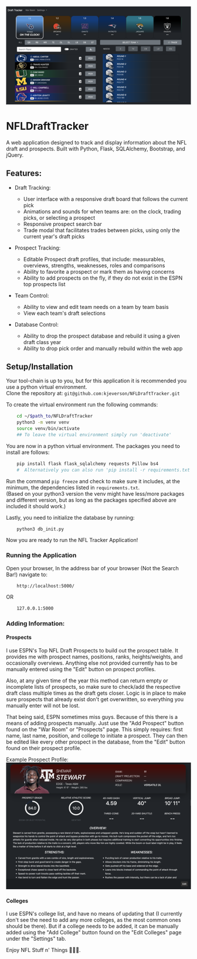 ![War Room Screenshot](./README/War_Room.png)

# NFLDraftTracker
A web application designed to track and display information about the NFL draft and prospects. Built with Python, Flask, SQLAlchemy, Bootstrap, and jQuery.

## Features:

- Draft Tracking:
  
    - User interface with a responsive draft board that follows the current pick
    - Animations and sounds for when teams are: on the clock, trading picks, or selecting a prospect
    - Responsive prospect search bar
    - Trade modal that facilitates trades between picks, using only the current year's draft picks
    
- Prospect Tracking:

    - Editable Prospect draft profiles, that include: measurables, overviews, strengths, weaknesses, roles and comparisons
    - Ability to favorite a prospect or mark them as having concerns
    - Ability to add prospects on the fly, if they do not exist in the ESPN top prospects list
    
- Team Control:

    - Ability to view and edit team needs on a team by team basis
    - View each team's draft selections
    

- Database Control:

    - Ability to drop the prospect database and rebuild it using a given draft class year
    - Ability to drop pick order and manually rebuild within the web app
    
## Setup/Installation
Your tool-chain is up to you, but for this application it is recommended you use a python virtual environment. </br>
Clone the repository at: ```git@github.com:kjeverson/NFLDraftTracker.git```

To create the virtual environment run the following commands:
```bash
    cd ~/$path_to/NFLDraftTracker
    python3 -m venv venv
    source venv/bin/activate
    ## To leave the virtual environment simply run 'deactivate'
```
You are now in a python virtual environment. The packages you need to install are follows:

```bash
    pip install flask flask_sqlalchemy requests Pillow bs4 
    #  Alternatively you can also run 'pip install -r requirements.txt'
```
Run the command `pip freeze` and check to make sure it includes, at the minimum, the dependencies listed in `requirements.txt`. </br> 
(Based on your python3 version the venv might have less/more packages and different version, but as long as the packages specified above are included it should work.)

Lastly, you need to initialize the database by running: 
```bash
    python3 db_init.py
```
Now you are ready to run the NFL Tracker Application!

### Running the Application
Open your browser, In the address bar of your browser (Not the Search Bar!) navigate to:
```buildoutcfg
    http://localhost:5000/ 
```
OR
```bash
    127.0.0.1:5000
```
    
### Adding Information:

#### Prospects
I use ESPN's Top NFL Draft Prospects to build out the prospect table. It provides me with prospect names, positions, ranks, heights/weights, and occasionally overviews. Anything else not provided currently has to be manually entered using the "Edit" button on prospect profiles.

Also, at any given time of the year this method can return empty or incomplete lists of prospects, so make sure to check/add the respective draft class multiple times as the draft gets closer. Logic is in place to make sure prospects that already exist don't get overwritten, so everything you manually enter will not be lost.

That being said, ESPN sometimes miss guys. Because of this there is a means of adding prospects manually. Just use the "Add Prospect" button found on the "War Room" or "Prospects" page. This simply requires: first name, last name, position, and college to initiate a prospect. They can then be edited like every other prospect in the database, from the "Edit" button found on their prospect profile.

Example Prospect Profile:
![War Room Screenshot](./README/Player_Modal.png)

#### Colleges
I use ESPN's college list, and have no means of updating that (I currently don't see the need to add any more colleges, as the most common ones should be there). But if a college needs to be added, it can be manually added using the "Add College" button found on the "Edit Colleges" page under the "Settings" tab.

Enjoy NFL Stuff n' Things 🏈🏈🤘.

